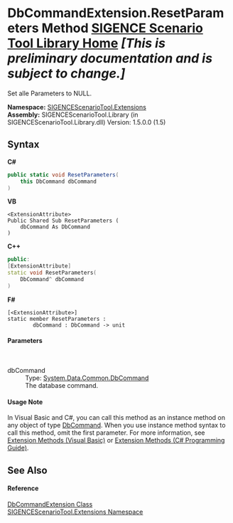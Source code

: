 # DbCommandExtension.ResetParameters Method <a href="https://github.com/ObiWanLansi/SIGENCE-Scenario-Tool">SIGENCE Scenario Tool Library Home</a> _**\[This is preliminary documentation and is subject to change.\]**_

Set alle Parameters to NULL.

**Namespace:**&nbsp;<a href="f2af11f5-ae9d-3dcc-a4a9-ba07a037925f.md">SIGENCEScenarioTool.Extensions</a><br />**Assembly:**&nbsp;SIGENCEScenarioTool.Library (in SIGENCEScenarioTool.Library.dll) Version: 1.5.0.0 (1.5)

## Syntax

**C#**<br />
``` C#
public static void ResetParameters(
	this DbCommand dbCommand
)
```

**VB**<br />
``` VB
<ExtensionAttribute>
Public Shared Sub ResetParameters ( 
	dbCommand As DbCommand
)
```

**C++**<br />
``` C++
public:
[ExtensionAttribute]
static void ResetParameters(
	DbCommand^ dbCommand
)
```

**F#**<br />
``` F#
[<ExtensionAttribute>]
static member ResetParameters : 
        dbCommand : DbCommand -> unit 

```


#### Parameters
&nbsp;<dl><dt>dbCommand</dt><dd>Type: <a href="http://msdn2.microsoft.com/en-us/library/852d01k6" target="_blank">System.Data.Common.DbCommand</a><br />The database command.</dd></dl>

#### Usage Note
In Visual Basic and C#, you can call this method as an instance method on any object of type <a href="http://msdn2.microsoft.com/en-us/library/852d01k6" target="_blank">DbCommand</a>. When you use instance method syntax to call this method, omit the first parameter. For more information, see <a href="http://msdn.microsoft.com/en-us/library/bb384936.aspx">Extension Methods (Visual Basic)</a> or <a href="http://msdn.microsoft.com/en-us/library/bb383977.aspx">Extension Methods (C# Programming Guide)</a>.

## See Also


#### Reference
<a href="6a1cd324-3306-4361-4d98-8c0ba1fc899f.md">DbCommandExtension Class</a><br /><a href="f2af11f5-ae9d-3dcc-a4a9-ba07a037925f.md">SIGENCEScenarioTool.Extensions Namespace</a><br />